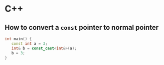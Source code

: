 # C++

## How to convert a `const` pointer to normal pointer

```cpp
int main() {
   const int a = 3;
   int& b = const_cast<int&>(a);
   b = 3;
}
```
